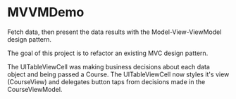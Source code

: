 # MVVMDemo

Fetch data, then present the data results with the Model-View-ViewModel design pattern.

The goal of this project is to refactor an existing MVC design pattern. 

The UITableViewCell was making business decisions about each data object and being passed a Course. 
The UITableViewCell now styles it's view (CourseView) and delegates button taps from decisions made in the CourseViewModel.
